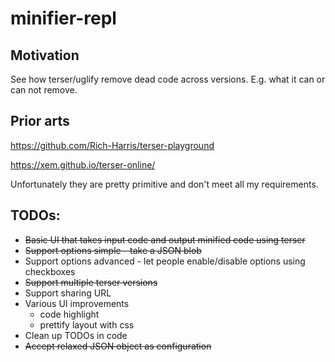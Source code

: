 # minifier-repl

## Motivation
See how terser/uglify remove dead code across versions. E.g. what it can or can not remove.

## Prior arts
https://github.com/Rich-Harris/terser-playground

https://xem.github.io/terser-online/ 

Unfortunately they are pretty primitive and don't meet all my requirements.

## TODOs:
- ~~Basic UI that takes input code and output minified code using terser~~
- ~~Support options simple - take a JSON blob~~
- Support options advanced - let people enable/disable options using checkboxes
- ~~Support multiple terser versions~~
- Support sharing URL
- Various UI improvements
    - code highlight
    - prettify layout with css
- Clean up TODOs in code
- ~~Accept relaxed JSON object as configuration~~